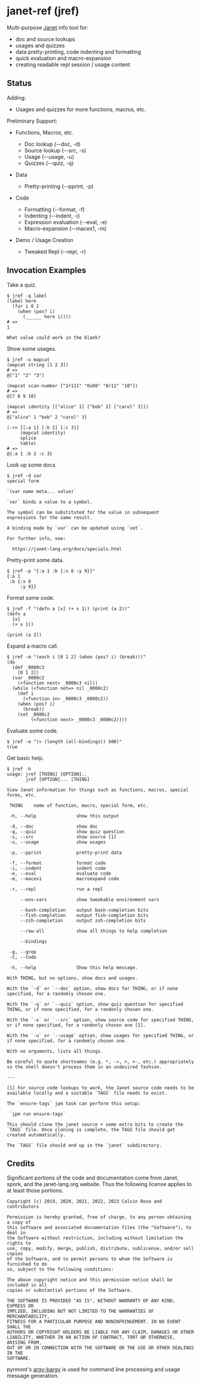 # janet-ref (jref)

Multi-purpose [Janet](https://janet-lang.org) info tool for:

* doc and source lookups
* usages and quizzes
* data pretty-printing, code indenting and formatting
* quick evaluation and macro-expansion
* creating readable repl session / usage content

## Status

Adding:

* Usages and quizzes for more functions, macros, etc.

Preliminary Support:

* Functions, Macros, etc.
  * Doc lookup (--doc, -d)
  * Source lookup (--src, -s)
  * Usage (--usage, -u)
  * Quizzes (--quiz, -q)

* Data
  * Pretty-printing (--pprint, -p)

* Code
  * Formatting (--format, -f)
  * Indenting (--indent, -i)
  * Expression evaluation (--eval, -e)
  * Macro-expansion (--macex1, -m)

* Demo / Usage Creation
  * Tweaked Repl (--repl, -r)

## Invocation Examples

Take a quiz.

```
$ jref -q label
(label here
  (for i 0 2
    (when (pos? i)
      (______ here i))))
# =>
1

What value could work in the blank?
```

Show some usages.

```
$ jref -u mapcat
(mapcat string [1 2 3])
# =>
@["1" "2" "3"]

(mapcat scan-number ["2r111" "0x08" "8r11" "10"])
# =>
@[7 8 9 10]

(mapcat identity [["alice" 1] ["bob" 2] ["carol" 3]])
# =>
@["alice" 1 "bob" 2 "carol" 3]

(->> [[:a 1] [:b 2] [:c 3]]
     (mapcat identity)
     splice
     table)
# =>
@{:a 1 :b 2 :c 3}
```

Look up some docs.

```
$ jref -d var
special form

`(var name meta... value)`

`var` binds a value to a symbol.

The symbol can be substituted for the value in subsequent
expressions for the same result.

A binding made by `var` can be updated using `set`.

For further info, see:

  https://janet-lang.org/docs/specials.html
```

Pretty-print some data.

```
$ jref -p "{:a 1 :b {:x 8 :y 9}}"
{:a 1
 :b {:x 8
     :y 9}}
```

Format some code.

```
$ jref -f "(defn a [x] (+ x 1)) (print (a 2))"
(defn a
  [x]
  (+ x 1))

(print (a 2))
```

Expand a macro call.

```
$ jref -m "(each i [0 1 2] (when (pos? i) (break)))"
(do
  (def _0000c3
    [0 1 2])
  (var _0000c2
    (<function next> _0000c3 nil))
  (while (<function not=> nil _0000c2)
    (def i
      (<function in> _0000c3 _0000c2))
    (when (pos? i)
      (break))
    (set _0000c2
         (<function next> _0000c3 _0000c2))))
```

Evaluate some code.

```
$ jref -e "(> (length (all-bindings)) 500)"
true
```

Get basic help.

```
$ jref -h
usage: jref [THING] [OPTION]..
       jref [OPTION]... [THING]

View Janet information for things such as functions, macros, special
forms, etc.

 THING    name of function, macro, special form, etc.

 -h, --help               show this output

 -d, --doc                show doc
 -q, --quiz               show quiz question
 -s, --src                show source [1]
 -u, --usage              show usages

 -p, --pprint             pretty-print data

 -f, --format             format code
 -i, --indent             indent code
 -e, --eval               evaluate code
 -m, --macex1             macroexpand code

 -r, --repl               run a repl

     --env-vars           show tweakable environment vars

     --bash-completion    output bash-completion bits
     --fish-completion    output fish-completion bits
     --zsh-completion     output zsh-completion bits

     --raw-all            show all things to help completion

     --bindings           

 -g, --grep               
 -t, --todo               

 -h, --help               Show this help message.

With THING, but no options, show docs and usages.

With the `-d` or `--doc` option, show docs for THING, or if none
specified, for a randomly chosen one.

With the `-q` or `--quiz` option, show quiz question for specified
THING, or if none specified, for a randonly chosen one.

With the `-s` or `--src` option, show source code for specified THING,
or if none specified, for a randonly chosen one [1].

With the `-u` or `--usage` option, show usages for specified THING, or
if none specified, for a randomly chosen one.

With no arguments, lists all things.

Be careful to quote shortnames (e.g. *, ->, >, <-, etc.) appropriately
so the shell doesn't process them in an undesired fashion.

---

[1] For source code lookups to work, the Janet source code needs to be
available locally and a suitable `TAGS` file needs to exist.

The `ensure-tags` jpm task can perform this setup:

 `jpm run ensure-tags`

This should clone the janet source + some extra bits to create the
`TAGS` file. Once cloning is complete, the TAGS file should get
created automatically.

The `TAGS` file should end up in the `janet` subdirectory.
```

## Credits

Significant portions of the code and documentation come from Janet,
spork, and the janet-lang.org website.  Thus the following license
applies to at least those portions.

```
Copyright (c) 2019, 2020, 2021, 2022, 2023 Calvin Rose and contributors

Permission is hereby granted, free of charge, to any person obtaining a copy of
this software and associated documentation files (the "Software"), to deal in
the Software without restriction, including without limitation the rights to
use, copy, modify, merge, publish, distribute, sublicense, and/or sell copies
of the Software, and to permit persons to whom the Software is furnished to do
so, subject to the following conditions:

The above copyright notice and this permission notice shall be included in all
copies or substantial portions of the Software.

THE SOFTWARE IS PROVIDED "AS IS", WITHOUT WARRANTY OF ANY KIND, EXPRESS OR
IMPLIED, INCLUDING BUT NOT LIMITED TO THE WARRANTIES OF MERCHANTABILITY,
FITNESS FOR A PARTICULAR PURPOSE AND NONINFRINGEMENT. IN NO EVENT SHALL THE
AUTHORS OR COPYRIGHT HOLDERS BE LIABLE FOR ANY CLAIM, DAMAGES OR OTHER
LIABILITY, WHETHER IN AN ACTION OF CONTRACT, TORT OR OTHERWISE, ARISING FROM,
OUT OF OR IN CONNECTION WITH THE SOFTWARE OR THE USE OR OTHER DEALINGS IN THE
SOFTWARE.
```

pyrmont's [argy-bargy](https://github.com/pyrmont/argy-bargy) is used
for command line processing and usage message generation.

